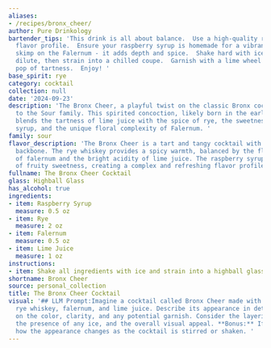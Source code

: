 ```yaml
---
aliases:
- /recipes/bronx_cheer/
author: Pure Drinkology
bartender_tips: 'This drink is all about balance.  Use a high-quality rye for a complex
  flavor profile.  Ensure your raspberry syrup is homemade for a vibrant fruitiness.  Don''t
  skimp on the Falernum - it adds depth and spice.  Shake hard with ice to chill and
  dilute, then strain into a chilled coupe.  Garnish with a lime wheel for an extra
  pop of tartness.  Enjoy! '
base_spirit: rye
category: cocktail
collection: null
date: '2024-09-23'
description: 'The Bronx Cheer, a playful twist on the classic Bronx cocktail, belongs
  to the Sour family. This spirited concoction, likely born in the early 20th century,
  blends the tartness of lime juice with the spice of rye, the sweetness of raspberry
  syrup, and the unique floral complexity of Falernum. '
family: sour
flavor_description: 'The Bronx Cheer is a tart and tangy cocktail with a sweet raspberry
  backbone. The rye whiskey provides a spicy warmth, balanced by the floral sweetness
  of falernum and the bright acidity of lime juice. The raspberry syrup adds a touch
  of fruity sweetness, creating a complex and refreshing flavor profile. '
fullname: The Bronx Cheer Cocktail
glass: Highball Glass
has_alcohol: true
ingredients:
- item: Raspberry Syrup
  measure: 0.5 oz
- item: Rye
  measure: 2 oz
- item: Falernum
  measure: 0.5 oz
- item: Lime Juice
  measure: 1 oz
instructions:
- item: Shake all ingredients with ice and strain into a highball glass.
shortname: Bronx Cheer
source: personal_collection
title: The Bronx Cheer Cocktail
visual: '## LLM Prompt:Imagine a cocktail called Bronx Cheer made with raspberry syrup,
  rye whiskey, falernum, and lime juice. Describe its appearance in detail, focusing
  on the color, clarity, and any potential garnish. Consider the layering of the ingredients,
  the presence of any ice, and the overall visual appeal. **Bonus:** If you can, describe
  how the appearance changes as the cocktail is stirred or shaken. '
---
```



